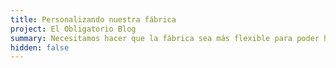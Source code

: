 ```yaml
---
title: Personalizando nuestra fábrica
project: El Obligatorio Blog
summary: Necesitamos hacer que la fábrica sea más flexible para poder hacer los contenidos a nuestra demanda.
hidden: false
---
```

